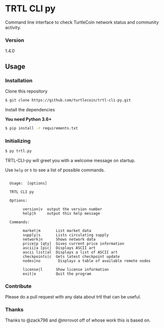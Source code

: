 # TRTL CLI py

Command line interface to check TurtleCoin network status and community activity.

### Version
1.4.0

## Usage

### Installation
Clone this repository

```sh
$ git clone https://github.com/turtlecoin/trtl-cli-py.git
```

Install the dependencies

**You need Python 3.6+**

```sh
$ pip install -r requirements.txt
```

### Initializing

```sh
$ py trtl.py
```

TRTL-CLI-py will greet you with a welcome message on startup.

Use `help` or `h` to see a list of possible commands.

```

  Usage:  [options]

  TRTL CLI py

  Options:

        version|v  output the version number
        help|h     output this help message

  Commands:

        market|m       List market data
        supply|s       Lists circulating supply
        network|n      Shows network data
        price|p [qty]  Gives current price information
        ascii|a [pic]  Displays ASCII art
        ascii list|al  Displays a list of ASCII art
        checkpoints|c  Gets latest checkpoint update
        nodes|no        Displays a table of available remote nodes

        license|l      Show license information
        exit|e         Quit the program
``` 

### Contribute

Please do a pull request with any data about trtl that can be useful.

### Thanks

Thanks to @zack796 and @mrrovot off of whose work this is based on.
